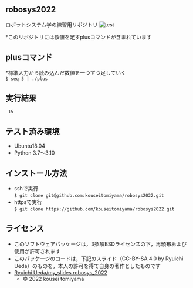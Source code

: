 ## robosys2022
ロボットシステム学の練習用リポジトリ
![test](https://github.com/KouseiTomiyama/robosys2022/actions/workflows/test.yml/badge.svg)

*このリポジトリには数値を足すplusコマンドが含まれています  

## plusコマンド
*標準入力から読み込んだ数値を一つずつ足していく  
```$ seq 5 | ./plus```  

## 実行結果
``` 15```

## テスト済み環境
* Ubuntu18.04
* Python 3.7〜3.10  

## インストール方法
* sshで実行  
```$ git clone git@github.com:kouseitomiyama/robosys2022.git```  
* httpsで実行  
```$ git clone https://github.com/kouseitomiyama/robosys2022.git```

## ライセンス
 * このソフトウェアパッケージは，3条項BSDライセンスの下，再頒布および使用が許可されます
  * このパッケージのコードは，下記のスライド（CC-BY-SA 4.0 by Ryuichi Ueda）のものを，本人の許可を得て自身の著作としたものです
* [Ryuichi Ueda/my_slides robosys_2022](https://github.com/RyuichiUeda/my_slides/tree/master/robosys_2022)
  * © 2022 kousei tomiyama

